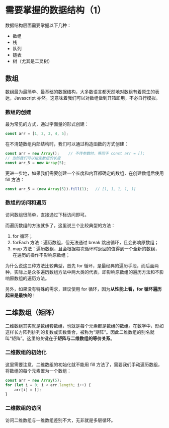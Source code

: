 # 需要掌握的数据结构（1）

数据结构层面需要掌握以下几种：

* 数组
* 栈
* 队列
* 链表
* 树（尤其是二叉树）

## 数组

数组最为最简单、最基础的数据结构，大多数语言都天然地对数组有着原生的表达，Javascript 亦然。这意味着我们可以对数组做到开箱即用，不必自行模拟。

### 数组的创建

最为常见的方式，通过字面量的形式创建：

```js
const arr = [1, 2, 3, 4, 5];
```

在不清楚数组内部结构时，我们可以通过构造函数的方式创建：

```js
const arr = new Array();    // 不传参数时，等同于 const arr = [];
// 当然我们可以指定数组的长度
const arr_5 = new Array(5);
```

更进一步地，如果我们需要创建一个长度和内容都确定的数组，在创建数组后使用 fill 方法：

```js
const arr_5 = (new Array(5)).fill(1);   // [1, 1, 1, 1, 1]
```

### 数组的访问和遍历

访问数组很简单，直接通过下标访问即可。

而遍历数组的方法就多了，这里说三个比较典型的方法：

1. for 循环；
2. forEach 方法：遍历数组，但无法通过 break 跳出循环，且会影响原数组；
3. map 方法：遍历数组，且会根据每次循环时返回的值得到一个全新的数组，在遍历的操作不影响原数组；

为什么说这三种方法比较典型，首先 for 循环，是最经典的遍历手段，而后面两种，实际上是众多遍历数组方法中两大类的代表，即影响原数组的遍历方法和不影响原数组的遍历方法。

另外，如果没有特殊的需求，建议使用 for 循环，因为**从性能上看，for 循环遍历起来是最快的**！

## 二维数组（矩阵）

二维数组其实就是数组套数组，也就是每个元素都是数组的数组。在数学中，形如这样长方阵列排列的复数或实数集合，被称为“矩阵”。因此二维数组的别名就叫“矩阵”。这里的关键在于**矩阵与二维数组的等价关系**。

### 二维数组的初始化

这里需要注意，二维数组的初始化就不能用 fill 方法了，需要我们手动遍历数组，将数组的每个元素置为一个数组：

```js
const arr = new Array(5);
for (let i = 0; i < arr.length; i++) {
    arr[i] = [];
}
```

### 二维数组的访问

访问二维数组与一维数组差别不大，无非就是多层循环。